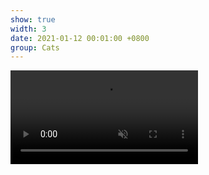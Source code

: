 ```yaml
---
show: true
width: 3
date: 2021-01-12 00:01:00 +0800
group: Cats
---
```

<!-- <video autoplay muted loop playsinline class="w-100 rounded">
  <source src="{{ '/assets/images/cat/catvid2.mp4' | relative_url }}" type="video/mp4">
</video> -->

<div class="desktop-only">
  <video autoplay muted loop playsinline class="w-100 rounded">
    <source src="{{ '/assets/images/cat/catvid2.mp4' | relative_url }}" type="video/mp4">
  </video>
</div>


